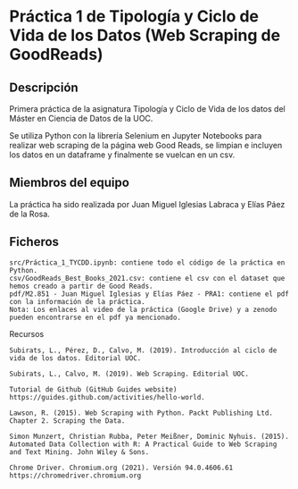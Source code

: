 # Práctica 1 de Tipología y Ciclo de Vida de los Datos (Web Scraping de GoodReads)

## Descripción
Primera práctica de la asignatura Tipología y Ciclo de Vida de los datos del Máster en Ciencia de Datos de la UOC.

Se utiliza Python con la librería Selenium en Jupyter Notebooks para realizar web scraping de la página web Good Reads, se limpian e incluyen los datos en un dataframe y finalmente se vuelcan en un csv.

## Miembros del equipo
La práctica ha sido realizada por Juan Miguel Iglesias Labraca y Elías Páez de la Rosa.


## Ficheros

    src/Práctica_1_TYCDD.ipynb: contiene todo el código de la práctica en Python.
    csv/GoodReads_Best_Books_2021.csv: contiene el csv con el dataset que hemos creado a partir de Good Reads.
    pdf/M2.851 - Juan Miguel Iglesias y Elías Páez - PRA1: contiene el pdf con la información de la práctica.
    Nota: Los enlaces al video de la práctica (Google Drive) y a zenodo pueden encontrarse en el pdf ya mencionado.
    
Recursos

    Subirats, L., Pérez, D., Calvo, M. (2019). Introducción al ciclo de vida de los datos. Editorial UOC.

    Subirats, L., Calvo, M. (2019). Web Scraping. Editorial UOC.

    Tutorial de Github (GitHub Guides website)
    https://guides.github.com/activities/hello-world.

    Lawson, R. (2015). Web Scraping with Python. Packt Publishing Ltd. Chapter 2. Scraping the Data.

    Simon Munzert, Christian Rubba, Peter Meißner, Dominic Nyhuis. (2015). Automated Data Collection with R: A Practical Guide to Web Scraping and Text Mining. John Wiley & Sons.

    Chrome Driver. Chromium.org (2021). Versión 94.0.4606.61
    https://chromedriver.chromium.org


